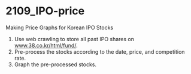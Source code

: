 # 2109_IPO-price
Making Price Graphs for Korean IPO Stocks

1. Use web crawling to store all past IPO shares on www.38.co.kr/html/fund/.
2. Pre-process the stocks according to the date, price, and competition rate.
3. Graph the pre-processed stocks. 
